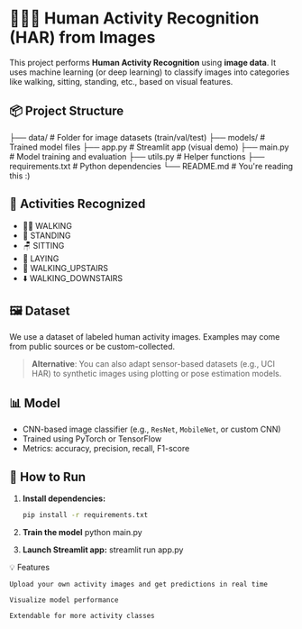 # 🧍‍♂️📸 Human Activity Recognition (HAR) from Images

This project performs **Human Activity Recognition** using **image data**. It uses machine learning (or deep learning) to classify images into categories like walking, sitting, standing, etc., based on visual features.

## 📦 Project Structure

├── data/ # Folder for image datasets (train/val/test)
├── models/ # Trained model files
├── app.py # Streamlit app (visual demo)
├── main.py # Model training and evaluation
├── utils.py # Helper functions
├── requirements.txt # Python dependencies
└── README.md # You're reading this :)


## 🧠 Activities Recognized

- 🚶‍♂️ WALKING  
- 🧍 STANDING  
- 🪑 SITTING  
- 🛌 LAYING  
- 🧗 WALKING_UPSTAIRS  
- ⬇️ WALKING_DOWNSTAIRS  

## 🖼️ Dataset

We use a dataset of labeled human activity images. Examples may come from public sources or be custom-collected.

> **Alternative**: You can also adapt sensor-based datasets (e.g., UCI HAR) to synthetic images using plotting or pose estimation models.

## 📊 Model

- CNN-based image classifier (e.g., `ResNet`, `MobileNet`, or custom CNN)
- Trained using PyTorch or TensorFlow
- Metrics: accuracy, precision, recall, F1-score

## 🚀 How to Run

1. **Install dependencies:**

   ```bash
   pip install -r requirements.txt
2. **Train the model** 
python main.py

3. **Launch Streamlit app:**
streamlit run app.py


💡 Features

    Upload your own activity images and get predictions in real time

    Visualize model performance

    Extendable for more activity classes

